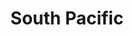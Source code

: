 ---
title: South Pacific
year: 1965
opening_date: 1965-01-01
closing_date: 1965-12-31
layout: productions
image:
image_caption:
image_credit:
playbill:
category:
Theatre: Theatre Jacksonville
Venue: Little Theatre
cast:
  Jerome: Jett Thompson
  Ngana: Pamela Nearhoof
  Henry: Ken Fallin
  Ensign Nellie Forbush: Gayle Swymer
  Emile de Becque: Edward Doe
  Bloody Mary: Doris Thornhill
  Luther Billis: Tom Ohlweiler Jr.
  Lt. Joseph Cable: Gary Varnadore
  Capt. George Brackett: Al Low
  Comdr. William Harbison: Harold Nearhoof
  Liat: Robin Yancey
  Chorus:
    - Terry Boyd
    - Ron Culbreath
    - J.J. Morgan
    - Harry Hodge
    - Ken Howell
    - Gene Moore
    - Frank Nearhoof
    - Bruce Reymond
    - Bobbie Camp
    - Suzanne Coar
    - Barbara Giles
    - Sarah Jo Berman
    - Ann Finney
    - Mary Grace Ezell
    - Mary Claire Van der Horst
    - Charlyne Eshleman
    - Judith Graves
    - Lori Katterhenry
    - Cheryl Parsons
    - Alston Summers
crew:
  Director and Designer: Larry Riddle
  Musical Director: Rosalind MacEnulty
  Costume Designer:
    - Walter Sargent
    - Ruth Coleman
  Choreographer: Mary Grace Ezell
  Lighting Designer:
    - Peggy Miller
  Stage Manager:
    - Gwen Nearhoof
    - Carolyn Lieder
  Scenery:
    - Pat Cundiff
    - Bob Agnew
    - Gwyda Agnew
    - Frank Berman
    - Abbey Fink
    - Joanna Coburn
    - Gladys Dale
    - Joan Christensen
    - Fred Murphy
    - Sid Backer
    - Marshall Nazworth
    - Bill Aust
    - Fernando Velandia
  Costumes:
    - Judy Klemnt
    - Walter Sargent
  Lights:
    - Peggy Miller
    - Joanna Coburn
    - Leni Bessent
  Program Advertising:
    - Jean Goodman
    - Albert Low
  Props:
    - Edna Oakley
    - Gladys Dale
    - Gladys Witten
    - Esther Barnes
    - Maria Alarcon
    - Judy Pryor
    - Gloria Schulman
    - Becky Oxford
  Make-up:
    - Ellen Black
    - Marshall Grauer
    - Annette Grauer
    - Darby Nelson
orchestra:
external_links:
---